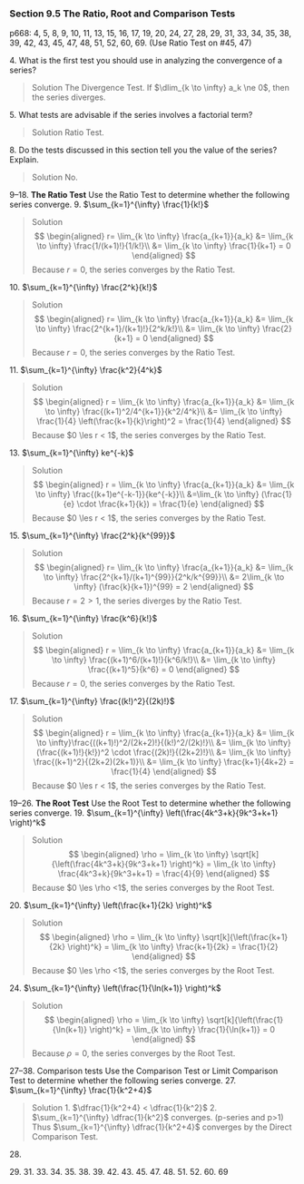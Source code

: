 ### Section 9.5 The Ratio, Root and Comparison Tests
p668: 4, 5, 8, 9, 10, 11, 13, 15, 16, 17, 19, 20, 24, 27, 28, 29, 31, 33, 34, 35, 38, 39, 42, 43, 45, 47, 48, 51, 52, 60, 69. (Use Ratio Test on #45, 47)

4\. What is the first test you should use in analyzing the convergence of a series?
>Solution
The Divergence Test. If $\dlim_{k \to \infty} a_k \ne 0$, then the series diverges.

5\. What tests are advisable if the series involves a factorial term?
>Solution
Ratio Test.

8\. Do the tests discussed in this section tell you the value of the series? Explain.
>Solution
No.

9–18\. **The Ratio Test** Use the Ratio Test to determine whether the following series converge.
9\. $\sum_{k=1}^{\infty} \frac{1}{k!}$
>Solution
$$
\begin{aligned}
r= \lim_{k \to \infty} \frac{a_{k+1}}{a_k} &= \lim_{k \to \infty} \frac{1/(k+1)!}{1/k!}\\
&= \lim_{k \to \infty} \frac{1}{k+1} = 0
\end{aligned}
$$
Because $r=0$, the series converges by the Ratio Test.

10\. $\sum_{k=1}^{\infty} \frac{2^k}{k!}$
>Solution
$$
\begin{aligned}
r= \lim_{k \to \infty} \frac{a_{k+1}}{a_k} &= \lim_{k \to \infty} \frac{2^{k+1}/(k+1)!}{2^k/k!}\\
&= \lim_{k \to \infty} \frac{2}{k+1} = 0
\end{aligned}
$$
Because $r=0$, the series converges by the Ratio Test.

11\. $\sum_{k=1}^{\infty} \frac{k^2}{4^k}$
>Solution
$$
\begin{aligned}
r = \lim_{k \to \infty} \frac{a_{k+1}}{a_k} &= \lim_{k \to \infty} \frac{(k+1)^2/4^{k+1}}{k^2/4^k}\\
&= \lim_{k \to \infty} \frac{1}{4} \left(\frac{k+1}{k}\right)^2 = \frac{1}{4}
\end{aligned}
$$
Because $0 \les r < 1$, the series converges by the Ratio Test.

13\. $\sum_{k=1}^{\infty} ke^{-k}$
>Solution
$$
\begin{aligned}
r = \lim_{k \to \infty} \frac{a_{k+1}}{a_k} &= \lim_{k \to \infty} \frac{(k+1)e^{-k-1}}{ke^{-k}}\\
&=\lim_{k \to \infty} (\frac{1}{e} \cdot \frac{k+1}{k}) = \frac{1}{e}
\end{aligned}
$$
Because $0 \les r < 1$, the series converges by the Ratio Test.

15\. $\sum_{k=1}^{\infty} \frac{2^k}{k^{99}}$
>Solution
$$
\begin{aligned}
r= \lim_{k \to \infty} \frac{a_{k+1}}{a_k} &= \lim_{k \to \infty} \frac{2^{k+1}/(k+1)^{99}}{2^k/k^{99}}\\
&= 2\lim_{k \to \infty} (\frac{k}{k+1})^{99} = 2
\end{aligned}
$$
Because $r=2 > 1$, the series diverges by the Ratio Test.

16\. $\sum_{k=1}^{\infty} \frac{k^6}{k!}$
>Solution
$$
\begin{aligned}
r = \lim_{k \to \infty} \frac{a_{k+1}}{a_k} &= \lim_{k \to \infty} \frac{(k+1)^6/(k+1)!}{k^6/k!}\\
&= \lim_{k \to \infty} \frac{(k+1)^5}{k^6} = 0
\end{aligned}
$$
Because $r=0$, the series converges by the Ratio Test.

17\. $\sum_{k=1}^{\infty} \frac{(k!)^2}{(2k)!}$
>Solution
$$
\begin{aligned}
r = \lim_{k \to \infty} \frac{a_{k+1}}{a_k} &= \lim_{k \to \infty}\frac{((k+1)!)^2/(2k+2)!}{(k!)^2/(2k)!}\\
&= \lim_{k \to \infty} (\frac{(k+1)!}{k!})^2 \cdot \frac{(2k)!}{(2k+2)!}\\
&= \lim_{k \to \infty} \frac{(k+1)^2}{(2k+2)(2k+1)}\\
&= \lim_{k \to \infty} \frac{k+1}{4k+2} = \frac{1}{4}
\end{aligned}
$$
Because $0 \les r < 1$, the series converges by the Ratio Test.

19–26\. **The Root Test** Use the Root Test to determine whether the following series converge.
19\. $\sum_{k=1}^{\infty} \left(\frac{4k^3+k}{9k^3+k+1} \right)^k$
>Solution
$$
\begin{aligned}
\rho = \lim_{k \to \infty} \sqrt[k]{\left(\frac{4k^3+k}{9k^3+k+1} \right)^k} = \lim_{k \to \infty} \frac{4k^3+k}{9k^3+k+1} = \frac{4}{9}
\end{aligned}
$$
Because $0 \les \rho <1$, the series converges by the Root Test.

20\. $\sum_{k=1}^{\infty} \left(\frac{k+1}{2k} \right)^k$
>Solution
$$
\begin{aligned}
\rho = \lim_{k \to \infty} \sqrt[k]{\left(\frac{k+1}{2k} \right)^k} = \lim_{k \to \infty} \frac{k+1}{2k} = \frac{1}{2}
\end{aligned}
$$
Because $0 \les \rho <1$, the series converges by the Root Test.

24\. $\sum_{k=1}^{\infty} \left(\frac{1}{\ln(k+1)} \right)^k$
>Solution
$$
\begin{aligned}
\rho = \lim_{k \to \infty} \sqrt[k]{\left(\frac{1}{\ln(k+1)} \right)^k} = \lim_{k \to \infty} \frac{1}{\ln(k+1)} = 0
\end{aligned}
$$
Because $\rho = 0$, the series converges by the Root Test.

27–38\. Comparison tests Use the Comparison Test or Limit Comparison Test to determine whether the following series converge.
27\. $\sum_{k=1}^{\infty} \frac{1}{k^2+4}$
>Solution
1\. $\dfrac{1}{k^2+4} < \dfrac{1}{k^2}$
2\. $\sum_{k=1}^{\infty} \dfrac{1}{k^2}$ converges. (p-series and p>1)
Thus $\sum_{k=1}^{\infty} \dfrac{1}{k^2+4}$ converges by the Direct Comparison Test.

28\. 

29\.
31\.
33\.
34\.
35\.
38\.
39\.
42\.
43\.
45\.
47\.
48\.
51\.
52\.
60\.
69
